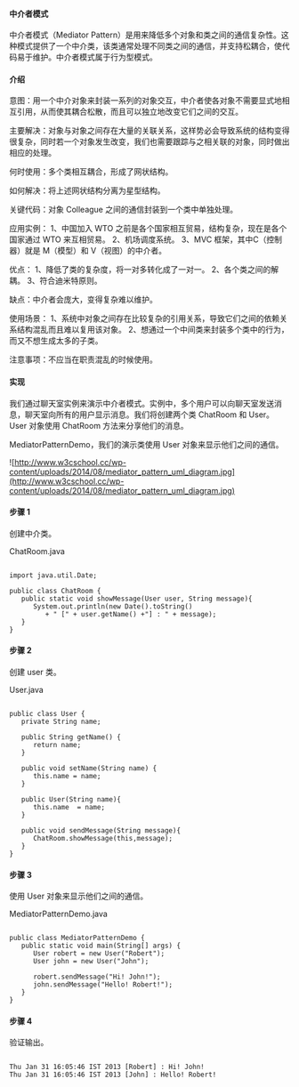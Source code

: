  
#### 中介者模式

 中介者模式（Mediator Pattern）是用来降低多个对象和类之间的通信复杂性。这种模式提供了一个中介类，该类通常处理不同类之间的通信，并支持松耦合，使代码易于维护。中介者模式属于行为型模式。

 
#### 介绍

 意图：用一个中介对象来封装一系列的对象交互，中介者使各对象不需要显式地相互引用，从而使其耦合松散，而且可以独立地改变它们之间的交互。

 主要解决：对象与对象之间存在大量的关联关系，这样势必会导致系统的结构变得很复杂，同时若一个对象发生改变，我们也需要跟踪与之相关联的对象，同时做出相应的处理。

 何时使用：多个类相互耦合，形成了网状结构。

 如何解决：将上述网状结构分离为星型结构。

 关键代码：对象 Colleague 之间的通信封装到一个类中单独处理。

 应用实例： 1、中国加入 WTO 之前是各个国家相互贸易，结构复杂，现在是各个国家通过 WTO 来互相贸易。 2、机场调度系统。 3、MVC 框架，其中C（控制器）就是 M（模型）和 V（视图）的中介者。

 优点： 1、降低了类的复杂度，将一对多转化成了一对一。 2、各个类之间的解耦。 3、符合迪米特原则。 

 缺点：中介者会庞大，变得复杂难以维护。

 使用场景： 1、系统中对象之间存在比较复杂的引用关系，导致它们之间的依赖关系结构混乱而且难以复用该对象。 2、想通过一个中间类来封装多个类中的行为，而又不想生成太多的子类。 

 注意事项：不应当在职责混乱的时候使用。

 
#### 实现

 我们通过聊天室实例来演示中介者模式。实例中，多个用户可以向聊天室发送消息，聊天室向所有的用户显示消息。我们将创建两个类 ChatRoom 和 User。User 对象使用 ChatRoom 方法来分享他们的消息。

 MediatorPatternDemo，我们的演示类使用 User 对象来显示他们之间的通信。

 ![http://www.w3cschool.cc/wp-content/uploads/2014/08/mediator_pattern_uml_diagram.jpg](http://www.w3cschool.cc/wp-content/uploads/2014/08/mediator_pattern_uml_diagram.jpg)
#### 步骤 1

 创建中介类。

 ChatRoom.java

 
```

import java.util.Date;

public class ChatRoom {
   public static void showMessage(User user, String message){
      System.out.println(new Date().toString()
         + " [" + user.getName() +"] : " + message);
   }
}

```
 
#### 步骤 2

 创建 user 类。

 User.java

 
```

public class User {
   private String name;

   public String getName() {
      return name;
   }

   public void setName(String name) {
      this.name = name;
   }

   public User(String name){
      this.name  = name;
   }

   public void sendMessage(String message){
      ChatRoom.showMessage(this,message);
   }
}

```
 
#### 步骤 3

 使用 User 对象来显示他们之间的通信。

 MediatorPatternDemo.java

 
```

public class MediatorPatternDemo {
   public static void main(String[] args) {
      User robert = new User("Robert");
      User john = new User("John");

      robert.sendMessage("Hi! John!");
      john.sendMessage("Hello! Robert!");
   }
}

```
 
#### 步骤 4

 验证输出。

 
```

Thu Jan 31 16:05:46 IST 2013 [Robert] : Hi! John!
Thu Jan 31 16:05:46 IST 2013 [John] : Hello! Robert!

```
 

